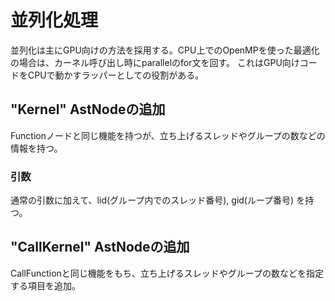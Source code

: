 # 並列化処理
並列化は主にGPU向けの方法を採用する。CPU上でのOpenMPを使った最適化の場合は、カーネル呼び出し時にparallelのfor文を回す。
これはGPU向けコードをCPUで動かすラッパーとしての役割がある。

## "Kernel" AstNodeの追加
Functionノードと同じ機能を持つが、立ち上げるスレッドやグループの数などの情報を持つ。
### 引数
通常の引数に加えて、lid(グループ内でのスレッド番号), gid(ループ番号) を持つ。

## "CallKernel" AstNodeの追加
CallFunctionと同じ機能をもち、立ち上げるスレッドやグループの数などを指定する項目を追加。

